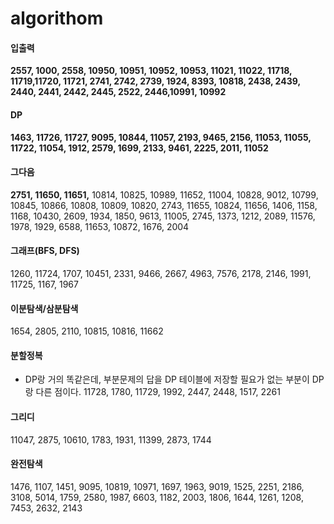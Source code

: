 # algorithom

#### 입출력

**2557, 1000, 2558, 10950, 10951, 10952, 10953, 11021, 11022, 11718, 11719,11720, 11721, 2741, 2742, 2739, 1924, 8393, 10818, 2438, 2439, 2440, 2441, 2442, 2445, 2522, 2446,10991, 10992**

#### DP

**1463, 11726, 11727, 9095, 10844, 11057, 2193, 9465, 2156, 11053, 11055, 11722, 11054, 1912, 2579, 1699, 2133, 9461, 2225, 2011, 11052**

#### 그다음

**2751, 11650, 11651,** 10814, 10825, 10989, 11652, 11004, 10828, 9012, 10799, 10845, 10866, 10808, 10809, 10820, 2743, 11655, 10824, 11656, 1406, 1158, 1168, 10430, 2609, 1934, 1850, 9613, 11005, 2745, 1373, 1212, 2089, 11576, 1978, 1929, 6588, 11653, 10872, 1676, 2004

#### 그래프(BFS, DFS)

1260, 11724, 1707, 10451, 2331, 9466, 2667, 4963, 7576, 2178, 2146, 1991, 11725, 1167, 1967

#### 이분탐색/삼분탐색

1654, 2805, 2110, 10815, 10816, 11662

#### 분할정복

- DP랑 거의 똑같은데, 부분문제의 답을 DP 테이블에 저장할 필요가 없는 부분이 DP랑 다른 점이다.
  11728, 1780, 11729, 1992, 2447, 2448, 1517, 2261

#### 그리디

11047, 2875, 10610, 1783, 1931, 11399, 2873, 1744

#### 완전탐색

1476, 1107, 1451, 9095, 10819, 10971, 1697, 1963, 9019, 1525, 2251, 2186, 3108, 5014, 1759, 2580, 1987, 6603, 1182, 2003, 1806, 1644, 1261, 1208, 7453, 2632, 2143
